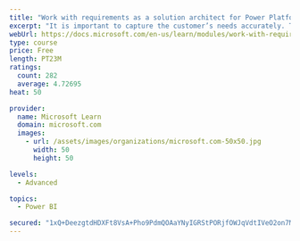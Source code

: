 ```yaml
---
title: "Work with requirements as a solution architect for Power Platform and Dynamics 365"
excerpt: "It is important to capture the customer’s needs accurately. This module explains how to capture requirements and identify functional and non-functional items."
webUrl: https://docs.microsoft.com/en-us/learn/modules/work-with-requirements/
type: course
price: Free
length: PT23M
ratings:
  count: 282
  average: 4.72695
heat: 50

provider:
  name: Microsoft Learn
  domain: microsoft.com
  images:
    - url: /assets/images/organizations/microsoft.com-50x50.jpg
      width: 50
      height: 50

levels:
  - Advanced

topics:
  - Power BI

secured: "1xQ+DeezgtdHDXFt8VsA+Pho9PdmQOAaYNyIGRStPORjfOWJqVdtIVeO2on7MCjwxc018Kn07TH7RFqEyHxZTbUt+k+MyEmCxXNg0Kg6V2DLGEi/faLw7sMeshvEMyTg9NmXdLq4eo6Uy1VWVFCd3QYUHQZchE6wnpN0nXYS3B0i4i6i3xZHXrgGei7TAYe70+wDj1F7nNU41k1CMavieyiQeby/5KAs5WWe2YybrTKPOrFn/9RH/V+4kWs1/pqr5Vi7c2QLj9ZNj45BF2ES7jwaEC64mNwEJsPW83LiDnMa2rIUEShFlCPcgFpx21EgFB4m7P0BQx+9KhvZ2dLBD2+hflrM8E7cnz6kihKQhvsJQGs058nhwcq6yv2k+rUBCrnvb/l9uNJXjZlGhL8PhG3fcVFbcGqGJYWNnenin6E=;fwGzKmSjRJRVtm10XgCW9Q=="
---
```


